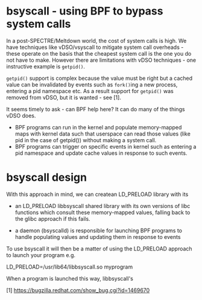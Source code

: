 # bsyscall - using BPF to bypass system calls

In a post-SPECTRE/Meltdown world, the cost of system calls is high.
We have techniques like vDSO/vsyscall to mitigate system call overheads -
these operate on the basis that the cheapest system call is the one you do
not have to make. However there are limitations with vDSO techniques -
one instructive example is `getpid()`.

`getpid()` support is complex because the value must be right but a cached
value can be invalidated by events such as `fork()`ing a new process,
entering a pid namespace etc.  As a result support for `getpid()` was
removed from vDSO, but it is wanted - see [1].

It seems timely to ask - can BPF help here? It can do many of the things
vDSO does.

- BPF programs can run in the kernel and populate memory-mapped maps with
kernel data such that userspace can read those values (like pid in the
case of getpid()) without making a system call.
- BPF programs can trigger on specific events in kernel such as entering
a pid namespace and update cache values in response to such events.

# bsyscall design

With this approach in mind, we can createan LD_PRELOAD library with its

- an LD_PRELOAD libbsyscall shared library with its own versions of libc
functions which consult these memory-mapped values, falling back to the
glibc approach if this fails.

- a daemon (bsyscalld) is responsible for launching BPF programs to handle
populating values and updating them in response to events

To use bsyscall it will then be a matter of using the LD_PRELOAD approach
to launch your program e.g.

LD_PRELOAD=/usr/lib64/libbsyscall.so myprogram

When a program is launched this way, libbsyscall's


[1] https://bugzilla.redhat.com/show_bug.cgi?id=1469670
